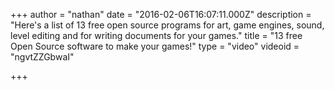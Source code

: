 +++
author = "nathan"
date = "2016-02-06T16:07:11.000Z"
description = "Here's a list of 13 free open source programs for art, game engines, sound, level editing and for writing documents for your games."
title = "13 free Open Source software to make your games!"
type = "video"
videoid = "ngvtZZGbwaI"

+++

